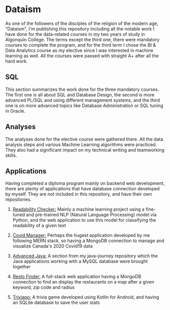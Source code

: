 # Dataism
As one of the followers of the disciples of the religion of the modern age, "Dataism", I'm publishing this repository including all the notable work I have done for the data-related courses in my two years of study in Algonquin College. The terms except the third one, there were mandatory courses to complete the program, and for the third term I chose the BI & Data Analytics course as my elective since I was interested in machine learning as well. All the courses were passed with straight A+ after all the hard work.

## SQL
This section summarizes the work done for the three mandatory courses. The first one is all about SQL and Database Design, the second is more advanced PL/SQL and using different management systems, and the third one is on more advanced topics like Database Administration or SQL tuning in Oracle.

## Analyses
The analyses done for the elective course were gathered there. All the data analysis steps and various Machine Learning algorithms were practiced. They also had a significant impact on my technical writing and teamworking skills. 

## Applications
Having completed a diploma program mainly on backend web development, there are plenty of applications that have database connection developed by myself. They are not included in this repository, and have their own repositories.

1. [Readability Checker:]() Mainly a machine learning project using a fine-tuned and pre-trained NLP (Natural Language Processing) model via Python, and the web application to use this model for classifying the readability of a given text 

2. [Covid Manager:](https://github.com/karkaplani/covid-manager) Perhaps the hugest application developed by me following MERN stack, so having a MongoDB connection to manage and visualize Canada's 2020 Covid19 data

3. [Advanced Java:](https://github.com/karkaplani/java-journey/tree/main/advance-java) A section from my java-journey repository which the Java applications working with a MySQL database were brought together

4. [Resto Finder:](https://github.com/karkaplani/Resto-Finder) A full-stack web application having a MongoDB connection to find an display the restaurants on a map after a given keyword, zip code and radius

5. [Triviapo:](https://github.com/karkaplani/triviapo) A trivia game developed using Kotlin for Android, and having an SQLite database to save the user stats